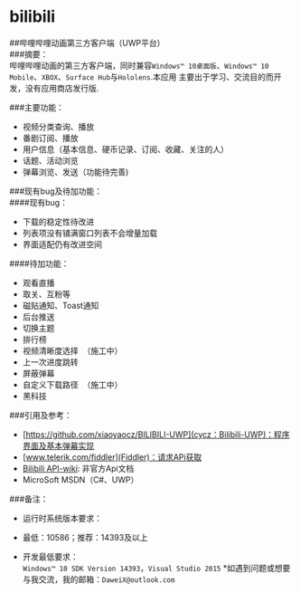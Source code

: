 # bilibili
##哔哩哔哩动画第三方客户端（UWP平台）  
###摘要：  
哔哩哔哩动画的第三方客户端，同时兼容`Windows™ 10桌面版`、`Windows™ 10 Mobile`、`XBOX`、`Surface Hub`与`Hololens`.本应用
主要出于学习、交流目的而开发，没有应用商店发行版.  

###主要功能：  
* 视频分类查询、播放  
* 番剧订阅、播放  
* 用户信息（基本信息、硬币记录、订阅、收藏、关注的人）  
* 话题、活动浏览  
* 弹幕浏览、发送（功能待完善)  
  
###现有bug及待加功能：  
####现有bug：  
* 下载的稳定性待改进  
* 列表项没有铺满窗口列表不会增量加载  
* 界面适配仍有改进空间  
  
####待加功能：  
* 观看直播  
* 取关、互粉等  
* 磁贴通知、Toast通知  
* 后台推送  
* 切换主题  
* 排行榜  
* 视频清晰度选择  （施工中）
* 上一次进度跳转  
* 屏蔽弹幕  
* 自定义下载路径  （施工中）
* 黑科技  
  
###引用及参考：  
* [https://github.com/xiaoyaocz/BILIBILI-UWP](cycz：Bilibili-UWP)：程序界面及基本弹幕实现  
* [www.telerik.com/fiddler](Fiddler)：请求APi获取  
* [Bilibili API-wiki](https://github.com/Qixingchen/MD-BiliBili/wiki/API:-%E6%A6%82%E8%A7%88): 非官方Api文档  
* MicroSoft MSDN（C#、UWP）  


  
###备注：  
* 运行时系统版本要求：  
+ 最低：10586；推荐：14393及以上  
* 开发最低要求：  
`Windows™ 10 SDK Version 14393`，`Visual Studio 2015`
*如遇到问题或想要与我交流，我的邮箱：`DaweiX@outlook.com`
